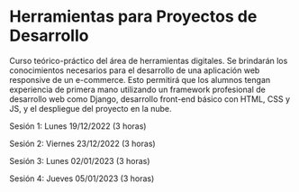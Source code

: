 # Herramientas para Proyectos de Desarrollo  

Curso teórico-práctico del área de herramientas digitales. Se brindarán los conocimientos necesarios para el desarrollo de una aplicación web responsive de un e-commerce. Esto permitirá que los alumnos tengan experiencia de primera mano utilizando un framework profesional de desarrollo web como Django, desarrollo front-end básico con HTML, CSS y JS, y el despliegue del proyecto en la nube.

Sesión 1: Lunes     19/12/2022 (3 horas)

Sesión 2: Viernes   23/12/2022 (3 horas)

Sesión 3: Lunes     02/01/2023 (3 horas)

Sesión 4: Jueves    05/01/2023 (3 horas)
